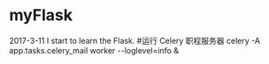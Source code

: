 # myFlask
2017-3-11 I start to learn the Flask.
#运行 Celery 职程服务器
celery -A app.tasks.celery_mail worker --loglevel=info &

